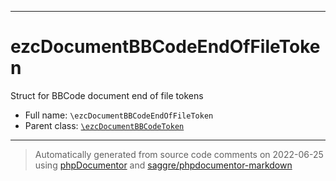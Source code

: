 ***

# ezcDocumentBBCodeEndOfFileToken

Struct for BBCode document end of file tokens



* Full name: `\ezcDocumentBBCodeEndOfFileToken`
* Parent class: [`\ezcDocumentBBCodeToken`](./ezcDocumentBBCodeToken.md)






***
> Automatically generated from source code comments on 2022-06-25 using [phpDocumentor](http://www.phpdoc.org/) and [saggre/phpdocumentor-markdown](https://github.com/Saggre/phpDocumentor-markdown)
